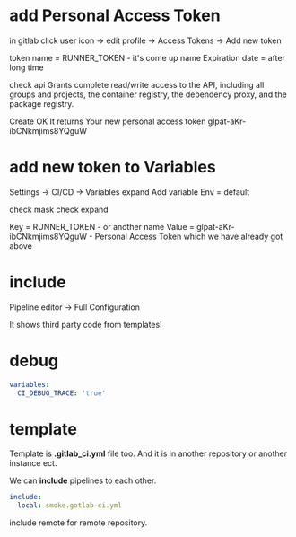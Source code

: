 # add Personal Access Token

in gitlab click
user icon -> edit profile -> Access Tokens -> Add new token

token name = RUNNER_TOKEN - it's come up name
Expiration date = after long time

check api
Grants complete read/write access to the API, including all groups and projects, the container registry, the dependency proxy, and the package registry.

Create OK
It returns
Your new personal access token
glpat-aKr-ibCNkmjims8YQguW

# add new token to Variables

Settings -> CI/CD -> Variables expand
Add variable
Env = default

check mask
check expand

Key = RUNNER_TOKEN - or another name
Value = glpat-aKr-ibCNkmjims8YQguW - Personal Access Token which we have already got above

# include

Pipeline editor -> Full Configuration

It shows third party code from templates!

# debug

```yml
variables:
  CI_DEBUG_TRACE: 'true'
```

# template

Template is **.gitlab_ci.yml** file too. And it is in another repository or another instance ect.

We can **include** pipelines to each other.

```yml
include:
  local: smoke.gotlab-ci.yml
```

include remote for remote repository.
